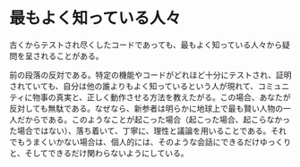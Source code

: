 # 最もよく知っている人々

古くからテストされ尽くしたコードであっても、最もよく知っている人々から疑問を呈されることがある。

前の段落の反対である。特定の機能やコードがどれほど十分にテストされ、証明されていても、自分は他の誰よりもよく知っているという人が現れて、コミュニティに物事の真実と、正しく動作させる方法を教えたがる。この場合、あなたが反対しても無駄である。なぜなら、新参者は明らかに地球上で最も賢い人物の一人だからである。このようなことが起こった場合（起こった場合、起こらなかった場合ではない）、落ち着いて、丁寧に、理性と議論を用いることである。それでもうまくいかない場合は、個人的には、そのような会話にできるだけゆっくりと、そしてできるだけ関わらないようにしている。

